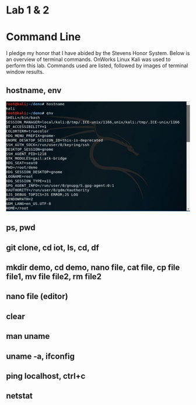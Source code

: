 # Lab 1 & 2
# Command Line


I pledge my honor that I have abided by the Stevens Honor System.
Below is an overview of terminal commands. OnWorks Linux Kali was used to perform this lab. Commands used are listed, followed by images of terminal window results.

## hostname, env
![](images/1.PNG)

## ps, pwd

## git clone, cd iot, ls, cd, df

## mkdir demo, cd demo, nano file, cat file, cp file file1, mv file file2, rm file2

## nano file (editor)

## clear

## man uname

## uname -a, ifconfig

## ping localhost, ctrl+c

## netstat
